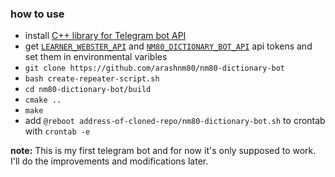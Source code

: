 ### how to use
- install [C++ library for Telegram bot API](https://github.com/reo7sp/tgbot-cpp#dependencies)
- get [`LEARNER_WEBSTER_API`](https://dictionaryapi.com/products/api-learners-dictionary) and [`NM80_DICTIONARY_BOT_API`](https://core.telegram.org/bots) api tokens and set them in environmental varibles
- `git clone https://github.com/arashnm80/nm80-dictionary-bot`
- `bash create-repeater-script.sh`
- `cd nm80-dictionary-bot/build`
- `cmake ..`
- `make`
- add `@reboot address-of-cloned-repo/nm80-dictionary-bot.sh` to crontab with `crontab -e`

**note:**
This is my first telegram bot and for now it's only supposed to work.
I'll do the improvements and modifications later.
